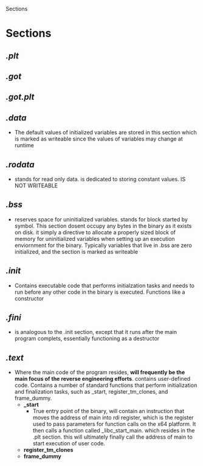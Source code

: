 Sections

# Sections

## ***.plt***
## ***.got***
## ***.got.plt***

## ***.data***

- The default values of initialized variables are stored in this section which is marked as writeable since the values of variables may change at runtime

## ***.rodata***

- stands for read only data. is dedicated to storing constant values. IS NOT WRITEABLE

## ***.bss***

- reserves space for uninitialized variables. stands for block started by symbol. This section dosent occupy any bytes in the binary as it exists on disk. it simply a directive to allocate a properly sized block of memory for uninitialized variables when setting up an execution enviornment for the binary. Typically variables that live in .bss are zero initialized, and the section is marked as writeable 

## ***.init***

- Contains executable code that performs initialzation tasks and needs to run before any other code in the binary is executed. Functions like a constructor

## ***.fini***

- is analogous to the .init section, except that it runs after the main program complets, essentially functioning as a destructor

## ***.text***

- Where the main code of the program resides, **will frequently be the main focus of the reverse engineering efforts**. contains user-defined code. Contains a number of standard functions that perform initialization and finalization tasks, such as _start, register_tm_clones, and frame_dummy.
	- **_start**
		- True entry point of the binary, will contain an instruction that moves the address of main into rdi register, which is the register used to pass parameters for function calls on the x64 platform. It then calls a function called _libc_start_main. which resides in the .plt section. this will ultimately finally call the address of main to start execution of user code.
	- **register_tm_clones**
	- **frame_dummy**